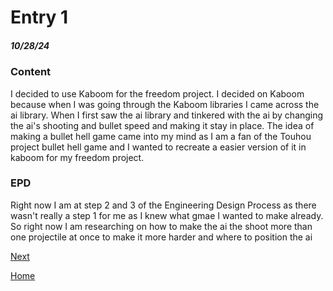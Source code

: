 # Entry 1
##### 10/28/24

### Content

I decided to use Kaboom for the freedom project. I decided on Kaboom because when I was going through the Kaboom libraries I came across the ai library. When I first saw the ai library and tinkered with the ai by changing the ai's shooting and bullet speed and making it stay in place. The idea of making a bullet hell game came into my mind as I  am a fan of the Touhou project bullet hell game and I wanted to recreate a easier version of it in kaboom for my freedom project.

### EPD
Right now I am at step 2 and 3 of the Engineering Design Process as there wasn't really a step 1 for me as I knew what gmae I wanted to make already. So right now I am researching on how to make the ai the shoot more than one projectile at once to make it more harder and where to position the ai

[Next](entry02.md)

[Home](../README.md)
